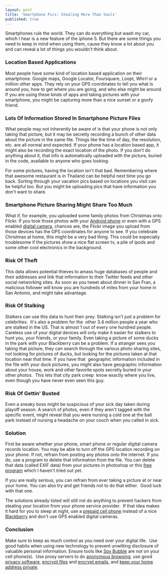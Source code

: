 ```yaml
---
layout: post
title: 'Smartphone Pics: Stealing More Than Souls'
published: true
---
```

<p>Smartphones rule the world.  They can do everything but wash my car, which I hear is a new feature of the iphone 5.  But there are some things you need to keep in mind when using them, cause they know a lot about you and can reveal a lot of things you wouldn't think about.</p>
<h3>Location Based Applications</h3>
<p>Most people have some kind of location based application on their smartphone.  Google maps, Google Locator, Foursquare, Loopt, Whrrl or a million other apps.  They rely on your GPS coordinates to tell you what is around you, how to get where you are going, and who else might be around.  If you are using these kinds of apps and taking pictures with your smartphone, you might be capturing more than a nice sunset or a goofy friend.</p>
<h3>Lots Of Information Stored In Smartphone Picture Files</h3>
<p>What people may not inherently be aware of is that your phone is not only taking that picture, but it may be secretly recording a bunch of other data about the picture in the same file.  Things like the time of day, the resolution, etc. are all normal and expected.  If your phone has a location based app, it might also be recording the exact location of the photo.  If you don't do anything about it, that info is automatically uploaded with the picture, buried in the code, available to anyone who goes looking.</p>
<p>For some pictures, having the location isn't that bad.  Remembering where that awesome restaurant is in Thailand can be helpful next time you go back.  Sorting through your vacation pics based on locations you visit can be helpful too.  But you might be uploading pics that have information you don't want to share.</p>
<h3>Smartphone Picture Sharing Might Share Too Much</h3>
<p>What if, for example, you uploaded some family photos from Christmas onto Flickr.  If you took those photos with your <a href="http://www.howtovanish.com/Android" target="_blank">Android phone</a> or even with a GPS enabled <a href="http://www.howtovanish.com/PanasonicDigitalCamera" target="_blank">digital camera</a>, chances are, the Flickr image you upload from those devices has the GPS coordinates for anyone to see.  If you celebrate Christmas at home, this might be a very bad thing.  This could be especially troublesome if the pictures show a nice flat screen tv, a pile of ipods and some other cool electronics in the background.</p>
<h3>Risk Of Theft</h3>
<p>This data allows potential thieves to amass huge databases of people and their addresses and link that information to their Twitter feeds and other social networking sites.  As soon as you tweet about dinner in San Fran, a malicious follower will know you are hundreds of miles from your home in San Antonio, and might take advantage.</p>
<h3>Risk Of Stalking</h3>
<p>Stalkers can use this data to hunt their prey.  Stalking isn't just a problem for celebrities.  It's also a problem for the  other 3.4 million people a year who are stalked in the US.  That is almost 1 out of every one hundred people.  Careless use of your digital devices will only make it easier for stalkers to hunt you, your friends, or your family.  Even taking a picture of some ducks in the park with your Blackberry can be a problem.  If a stranger sees you taking that picture, they can search through the various photo sharing sites, not looking for pictures of ducks, but looking for the pictures taken at that location near that time.  If you have that  geographic information included in the file with your duck pictures, you might also have geographic information about your house, work and other favorite spots secretly buried in your other photos.  This lets that city park creep  know exactly where you live, even though you have never even seen this guy.</p>
<h3>Risk Of Gettin' Busted</h3>
<p>Even a sneaky boss might be suspicious of your sick day taken during playoff season.  A search of photos, even if they aren't tagged with the specific event, might reveal that you were nursing a cold one at the ball park instead of nursing a headache on your couch when you called in sick.</p>
<h3>Solution</h3>
<p>First be aware whether your phone, smart phone or regular digital camera records location.  You may be able to turn off the GPS location recording on your phone.  If not, refrain from posting any photos onto the internet.  If you do, use a program to delete that information from the file.  You can delete that data (called EXIF data) from your pictures in photoshop or this <a href="http://www.steelbytes.com/?mid=30" target="_blank">free program</a> which I haven't tried out yet.</p>
<p>If you are really serious, you can refrain from ever taking a picture at or near your home.  You can also try and get friends not to do that either.  Good luck with that one.</p>
<p>The solutions already listed will still not do anything to prevent hackers from stealing your location from your phone service provider.  If that idea makes it hard for you to sleep at night, use a <a href="http://www.howtovanish.com/Prepaid Cell Phone" target="_blank">prepaid cell phone</a> instead of a nice  <a href="http://www.howtovanish.com/Blackberry" target="_blank">Blackberry</a> and don't use GPS enabled digital cameras.</p>
<h3>Conclusion</h3>
<p>Make sure to keep as much control as you need over your digital life.  Use good habits when using new technology to prevent unwitting disclosure of valuable personal information. Ensure tools like <a href="http://www.howtovanish.com/spybubble" target="_blank">Spy Bubble</a> are not on your cell phone(s).  Use proxy servers to do <a title="anonymous browsing" href="http://www.howtovanish.com/2009/11/should-i-pay-for-anonymous-web-surfing/" target="_blank">anonymous browsing</a>, use good <a title="privacy software" href="http://www.howtovanish.com/privacy-tools-and-resources/privacy-software/" target="_blank">privacy software</a>, <a title="raw food recipes" href="http://www.howtovanish.com/2010/08/taking-raw-food-recipes-underground/" target="_blank">encrypt files</a> and <a title="husmail" href="http://www.howtovanish.com/2010/03/husmail-husmail-login/" target="_blank">encrypt emails</a>, and <a title="keep your home address private" href="http://www.howtovanish.com/2010/04/keep-address-private/" target="_blank">keep your home address private</a>.</p>

